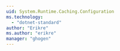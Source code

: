 ```yaml
---
uid: System.Runtime.Caching.Configuration
ms.technology: 
  - "dotnet-standard"
author: "Erikre"
ms.author: "erikre"
manager: "ghogen"
---
```


